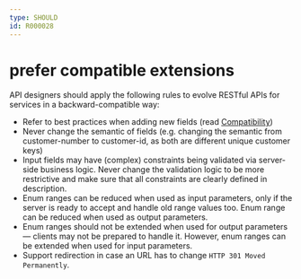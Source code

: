 ```yaml
---
type: SHOULD
id: R000028
---
```


# prefer compatible extensions

API designers should apply the following rules to evolve RESTful APIs for services in a backward-compatible way:

- Refer to best practices when adding new fields (read [Compatibility](https://github.com/otto-ec/ottoapi_guidelines/blob/master/references/compatibility.md))
- Never change the semantic of fields (e.g. changing the semantic from customer-number to customer-id, as both are different unique customer keys)
- Input fields may have (complex) constraints being validated via server-side business logic. Never change the validation logic to be more restrictive and make sure that all constraints are clearly defined in description.
- Enum ranges can be reduced when used as input parameters, only if the server is ready to accept and handle old range values too. Enum range can be reduced when used as output parameters.
- Enum ranges should not be extended when used for output parameters — clients may not be prepared to handle it. However, enum ranges can be extended when used for input parameters.
- Support redirection in case an URL has to change `HTTP 301 Moved Permanently`.
